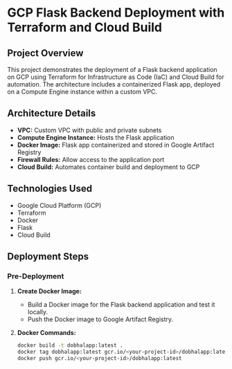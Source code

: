 # GCP Flask Backend Deployment with Terraform and Cloud Build

## Project Overview
This project demonstrates the deployment of a Flask backend application on GCP using Terraform for Infrastructure as Code (IaC) and Cloud Build for automation. The architecture includes a containerized Flask app, deployed on a Compute Engine instance within a custom VPC.

## Architecture Details
- **VPC:** Custom VPC with public and private subnets
- **Compute Engine Instance:** Hosts the Flask application
- **Docker Image:** Flask app containerized and stored in Google Artifact Registry
- **Firewall Rules:** Allow access to the application port
- **Cloud Build:** Automates container build and deployment to GCP

## Technologies Used
- Google Cloud Platform (GCP)
- Terraform
- Docker
- Flask
- Cloud Build

## Deployment Steps

### Pre-Deployment
1. **Create Docker Image:**
   - Build a Docker image for the Flask backend application and test it locally.
   - Push the Docker image to Google Artifact Registry.

2. **Docker Commands:**
   ```bash
   docker build -t dobhalapp:latest .
   docker tag dobhalapp:latest gcr.io/<your-project-id>/dobhalapp:latest
   docker push gcr.io/<your-project-id>/dobhalapp:latest
